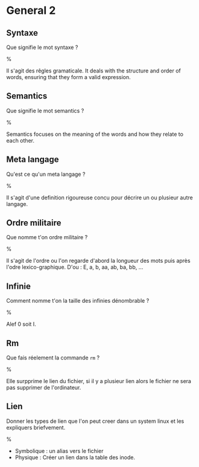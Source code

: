# General 2

## Syntaxe

Que signifie le mot syntaxe ?

%

Il s'agit des rêgles gramaticale. It deals with the structure and order of words, ensuring that they form a valid expression.

## Semantics

Que signifie le mot semantics ?

%

Semantics focuses on the meaning of the words and how they relate to each other.

## Meta langage

Qu'est ce qu'un meta langage ?

%

Il s'agit d'une definition rigoureuse concu pour décrire un ou plusieur autre langage.

## Ordre militaire

Que nomme t'on ordre militaire ?

%

Il s'agit de l'ordre ou l'on regarde d'abord la longueur des mots puis après l'odre lexico-graphique. 
D'ou :
E, a, b, aa, ab, ba, bb, ...

## Infinie

Comment nomme t'on la taille des infinies dénombrable ?

%

Alef 0 soit &#1575;.

## Rm

Que fais réelement la commande ```rm``` ?

%

Elle surpprime le lien du fichier, si il y a plusieur lien alors le fichier ne sera pas supprimer de l'ordinateur.

## Lien

Donner les types de lien que l'on peut creer dans un system linux et les expliquers briefvement.

%

- Symbolique : un alias vers le fichier
- Physique : Créer un lien dans la table des inode.
